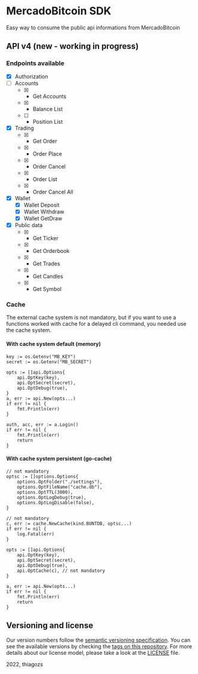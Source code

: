 # MercadoBitcoin SDK

Easy way to consume the public api informations from MercadoBitcoin

## API v4 (new - working in progress)

### Endpoints available

- [x] Authorization
- [ ] Accounts
	- [x] - Get Accounts
	- [x] - Balance List
	- [ ] - Position List
- [x] Trading
	- [x] - Get Order
	- [x] - Order Place
	- [x] - Order Cancel
	- [x] - Order List
	- [x] - Order Cancel All
- [x] Wallet
	- [x] Wallet Deposit
	- [x] Wallet Withdraw
	- [x] Wallet GetDraw
- [x] Public data
	- [x] - Get Ticker
	- [x] - Get Orderbook
	- [x] - Get Trades
	- [x] - Get Candles
	- [x] - Get Symbol

### Cache
The external cache system is not mandatory, but if you want to use a functions worked with cache for a delayed cli command, you needed use the cache system.

#### With cache system default (memory)

```golang
key := os.Getenv("MB_KEY")
secret := os.Getenv("MB_SECRET")

opts := []api.Options{
	api.OptKey(key),
	api.OptSecret(secret),
	api.OptDebug(true),
}
a, err := api.New(opts...)
if err != nil {
	fmt.Println(err)
}

auth, acc, err := a.Login()
if err != nil {
	fmt.Println(err)
	return
}
```

#### With cache system persistent (go-cache)

```golang
// not mandatory
optsc := []options.Options{
	options.OptFolder("./settings"),
	options.OptFileName("cache.db"),
	options.OptTTL(3000),
	options.OptLogDebug(true),
	options.OptLogDisable(false),
}

// not mandatory
c, err := cache.NewCache(kind.BUNTDB, optsc...)
if err != nil {
	log.Fatal(err)
}

opts := []api.Options{
	api.OptKey(key),
	api.OptSecret(secret),
	api.OptDebug(true),
	api.OptCache(c), // not mandatory
}

a, err := api.New(opts...)
if err != nil {
	fmt.Println(err)
	return
}
```

## Versioning and license

Our version numbers follow the [semantic versioning specification](http://semver.org/). You can see the available versions by checking the [tags on this repository](https://github.com/thiagozs/go-mbsdk/tags). For more details about our license model, please take a look at the [LICENSE](LICENSE) file.

2022, thiagozs
